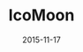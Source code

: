 ---
layout: site
title: "IcoMoon"
date: 2015-11-17
categories: [community]
version: 1.3.6
major: 1
minor: 3
patch: 6
slug: icomoon
link: https://icomoon.io/app/#/select
permalink: /sites/:slug
---